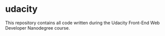 # udacity

This repository contains all code written during the Udacity Front-End Web Developer Nanodegree course.